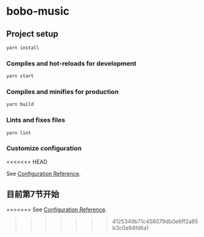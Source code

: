 # bobo-music

## Project setup

```txt
yarn install
```

### Compiles and hot-reloads for development

```txt
yarn start
```

### Compiles and minifies for production

```txt
yarn build
```

### Lints and fixes files

```txt
yarn lint
```

### Customize configuration
<<<<<<< HEAD

See [Configuration Reference](https://cli.vuejs.org/config/).

## 目前第7节开始
=======
See [Configuration Reference](https://cli.vuejs.org/config/).
>>>>>>> 4125349b71c458079db0e6ff2a85b3c0e94fd6a1
